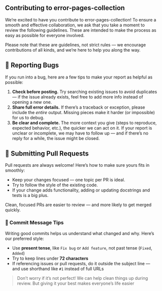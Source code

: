 ## Contributing to error-pages-collection

We’re excited to have you contribute to error-pages-collection! To ensure a smooth and effective collaboration, we ask that you take a moment to review the following guidelines. These are intended to make the process as easy as possible for everyone involved.

Please note that these are guidelines, not strict rules — we encourage contributions of all kinds, and we’re here to help you along the way.

## 🐛 Reporting Bugs

If you run into a bug, here are a few tips to make your report as helpful as possible:

1. **Check before posting.** Try searching existing issues to avoid duplicates — if the issue already exists, feel free to add more info instead of opening a new one.
2. **Share full error details.** If there’s a traceback or exception, please include the _entire_ output. Missing pieces make it harder (or impossible) for us to debug.
3. **Be clear and complete.** The more context you give (steps to reproduce, expected behavior, etc.), the quicker we can act on it. If your report is unclear or incomplete, we may have to follow up — and if there’s no reply for a while, the issue might be closed.

## 🚀 Submitting Pull Requests

Pull requests are always welcome! Here’s how to make sure yours fits in smoothly:

- Keep your changes focused — one topic per PR is ideal.
- Try to follow the style of the existing code.
- If your change adds functionality, adding or updating docstrings and tests is a big plus.

Clean, focused PRs are easier to review — and more likely to get merged quickly.

### 📝 Commit Message Tips

Writing good commits helps us understand what changed and why. Here’s our preferred style:

- Use **present tense**, like `Fix bug` or `Add feature`, not past tense (`Fixed`, `Added`)
- Try to keep lines under **72 characters**
- If referencing issues or pull requests, do it outside the subject line — and use shorthand like `#1` instead of full URLs

> Don’t worry if it’s not perfect! We can help clean things up during review. But giving it your best makes everyone’s life easier
